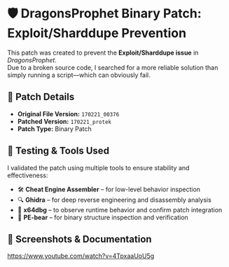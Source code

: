 # 🛡️ DragonsProphet Binary Patch: Exploit/Sharddupe Prevention

This patch was created to prevent the **Exploit/Sharddupe issue** in *DragonsProphet*.  
Due to a broken source code, I searched for a more reliable solution than simply running a script—which can obviously fail.

## 🔧 Patch Details

- **Original File Version:** `170221_00376`  
- **Patched Version:** `170221_protek`  
- **Patch Type:** Binary Patch

## 🧪 Testing & Tools Used

I validated the patch using multiple tools to ensure stability and effectiveness:

- 🛠️ **Cheat Engine Assembler** – for low-level behavior inspection  
- 🔍 **Ghidra** – for deep reverse engineering and disassembly analysis  
- 🧩 **x64dbg** – to observe runtime behavior and confirm patch integration  
- 🐻 **PE-bear** – for binary structure inspection and verification  

## 📸 Screenshots & Documentation
https://www.youtube.com/watch?v=4TpxaaUoU5g
